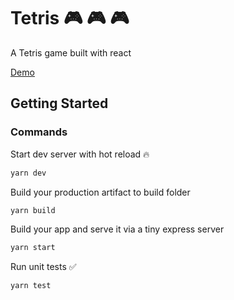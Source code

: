# Tetris :video_game: :video_game: :video_game:

A Tetris game built with react

[Demo](https://tetris-react-app.herokuapp.com)
## Getting Started

### Commands
Start dev server with hot reload :fire:
```sh
yarn dev
```
Build your production artifact to build folder
```sh
yarn build
```
Build your app and serve it via a tiny express server
```sh
yarn start
```
Run unit tests :white_check_mark:
```sh
yarn test
```